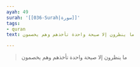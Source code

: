 ```yaml
---
ayah: 49
surah: '[[036-Surah|سورة]]'
tags:
- quran
text: ما ينظرون إلا صيحة واحدة تأخذهم وهم يخصمون

---
```

> ما ينظرون إلا صيحة واحدة تأخذهم وهم يخصمون
